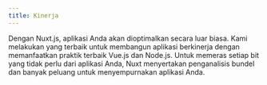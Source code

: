 ```yaml
---
title: Kinerja
---
```

Dengan Nuxt.js, aplikasi Anda akan dioptimalkan secara luar biasa.
Kami melakukan yang terbaik untuk membangun aplikasi berkinerja dengan memanfaatkan praktik terbaik Vue.js dan Node.js.
Untuk memeras setiap bit yang tidak perlu dari aplikasi Anda, Nuxt menyertakan penganalisis bundel dan banyak peluang untuk menyempurnakan aplikasi Anda.
